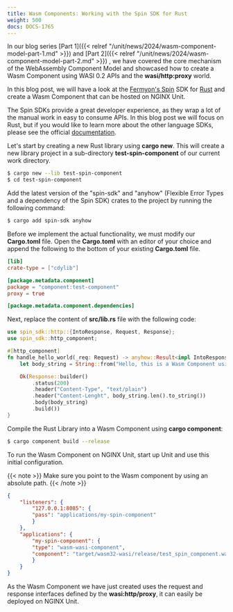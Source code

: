 ```yaml
---
title: Wasm Components: Working with the Spin SDK for Rust
weight: 500
docs: DOCS-1765
---
```


In our blog series [Part 1]({{< relref "/unit/news/2024/wasm-component-model-part-1.md" >}}) and [Part 2]({{< relref "/unit/news/2024/wasm-component-model-part-2.md" >}}) , we have covered the core mechanism of the WebAssembly Component Model and showcased how to create a Wasm Component using WASI 0.2 APIs and the **wasi/http:proxy** world.

In this blog post, we will have a look at the [Fermyon's Spin](https://www.fermyon.com/spin) SDK for [Rust](https://fermyon.github.io/rust-docs/spin/main/spin_sdk/index.html) and create a Wasm Component that can be hosted on NGINX Unit.

The Spin SDKs provide a great developer experience, as they wrap a lot of the manual work in easy to consume APIs. In this blog post we will focus on Rust, but if you would like to learn more about the other language SDKs, please see the official [documentation](https://developer.fermyon.com/spin/v2/language-support-overview).

Let's start by creating a new Rust library using **cargo new**. This will create a new library project in a sub-directory **test-spin-component** of our current work directory.

```bash
$ cargo new --lib test-spin-component
$ cd test-spin-component
```

Add the latest version of the "spin-sdk" and "anyhow" (Flexible Error Types and a dependency of the Spin SDK) crates to the project by running the following command:

```bash
$ cargo add spin-sdk anyhow
```

Before we implement the actual functionality, we must modify our **Cargo.toml** file. Open the **Cargo.toml** with an editor of your choice and append the following to the bottom of your existing **Cargo.toml** file.

```toml
[lib]
crate-type = ["cdylib"]

[package.metadata.component]
package = "component:test-component"
proxy = true

[package.metadata.component.dependencies]
```

Next, replace the content of **src/lib.rs** file with the following code:

```rust
use spin_sdk::http::{IntoResponse, Request, Response};
use spin_sdk::http_component;

#[http_component]
fn handle_hello_world(_req: Request) -> anyhow::Result<impl IntoResponse> {
    let body_string = String::from("Hello, this is a Wasm Component using Spin SDK");

    Ok(Response::builder()
        .status(200)
        .header("Content-Type", "text/plain")
        .header("Content-Lenght", body_string.len().to_string())
        .body(body_string)
        .build())
}
```

Compile the Rust Library into a Wasm Component using **cargo component**:

```bash
$ cargo component build --release
```

To run the Wasm Component on NGINX Unit, start up Unit and use this initial configuration.

{{< note >}}
Make sure you point to the Wasm component by using an absolute path.
{{< /note >}}

```json
{
    "listeners": {
        "127.0.0.1:8085": {
        "pass": "applications/my-spin-component"
        }
    },
    "applications": {
        "my-spin-component": {
        "type": "wasm-wasi-component",
        "component": "target/wasm32-wasi/release/test_spin_component.wasm"
        }
    }
}
```

As the Wasm Component we have just created uses the request and response interfaces defined by the **wasi:http/proxy**, it can easily be deployed on NGINX Unit.
